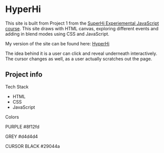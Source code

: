 # HyperHi

This site is built from Project 1 from the [SuperHi Experiemental JavaScript course](https://www.superhi.com/courses/experimental-javascript). This site draws with HTML canvas, exploring different events and adding in blend modes using CSS and JavaScript.

My version of the site can be found here: [HyperHi](https://sophnagle.github.io/HyperHi/)

The idea behind it is a user can click and reveal underneath interactively. The cursor changes as well, as a user actually scratches out the page.


## Project info

Tech Stack

* HTML
* CSS
* JavaScript

Colors

PURPLE
#8f12fd

GREY
#d4d4d4

CURSOR BLACK
#29044a
